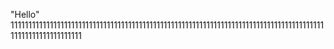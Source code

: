 "Hello" 
111111111111111111111111111111111111111111111111111111111111111111111111111111111111111111111111111111111111